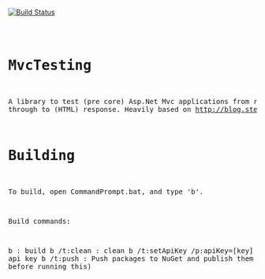 
[![Build Status](https://ci.appveyor.com/api/projects/status/github/FlukeFan/MvcTesting?svg=true)](https://ci.appveyor.com/project/FlukeFan/MvcTesting) <pre>

MvcTesting
==========

A library to test (pre core) Asp.Net Mvc applications from request through to (HTML) response.
Heavily based on http://blog.stevensanderson.com/2009/06/11/integration-testing-your-aspnet-mvc-application/

Building
========

To build, open CommandPrompt.bat, and type 'b'.

Build commands:

b                               : build
b /t:clean                      : clean
b /t:setApiKey /p:apiKey=[key]  : set the api key
b /t:push                       : Push packages to NuGet and publish them (setApiKey before running this)

